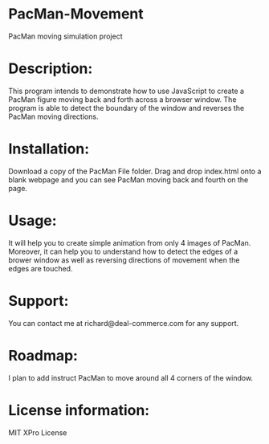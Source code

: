 # PacMan-Movement
PacMan moving simulation project
<h1>Description:</h1>
<p>This program intends to demonstrate how to use JavaScript to create a PacMan figure moving back and forth across a browser window. The program is able to detect the boundary of the window and reverses the PacMan moving directions.
</p>
<h1>Installation:</h1>
<p>Download a copy of the PacMan File folder. Drag and drop index.html onto a blank webpage and you can see PacMan moving back and fourth on the page.</p>
<h1>Usage:</h1>
<p>It will help you to create simple animation from only 4 images of PacMan. Moreover, it can help you to understand how to detect the edges of a brower window as well as reversing directions of movement when the edges are touched.</p>
<h1>Support:</h1>
<p>You can contact me at richard@deal-commerce.com for any support.</p>
<h1>Roadmap:</h1>
<p>I plan to add instruct PacMan to move around all 4 corners of the window.</p>
<h1>License information:</h1>
<p>MIT XPro License</p>
